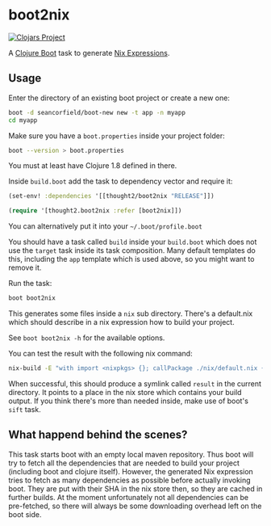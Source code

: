 # boot2nix

[![Clojars Project][1]][2]

A [Clojure Boot][3] task to generate [Nix Expressions][4].

## Usage

Enter the directory of an existing boot project or create a new one:

```bash
boot -d seancorfield/boot-new new -t app -n myapp
cd myapp
```

Make sure you have a `boot.properties` inside your project folder:

```bash
boot --version > boot.properties
```

You must at least have Clojure 1.8 defined in there.

Inside `build.boot` add the task to dependency vector and require it:

```clj
(set-env! :dependencies '[[thought2/boot2nix "RELEASE"]])

(require '[thought2.boot2nix :refer [boot2nix]])
```

You can alternatively put it into your `~/.boot/profile.boot`

You should have a task called `build` inside your `build.boot` which does not use the `target` task inside its task composition. Many default templates do this, including the `app` template which is used above, so you might want to remove it.

Run the task:

```bash
boot boot2nix
```
This generates some files inside a `nix` sub directory. There's a default.nix which should describe in a nix expression how to build your project.

See `boot boot2nix -h` for the available options.

You can test the result with the following nix command:

```bash
nix-build -E "with import <nixpkgs> {}; callPackage ./nix/default.nix {}"
```

When successful, this should produce a symlink called `result` in the current directory. It points to a place in the nix store which contains your build output. If you think there's more than needed inside, make use of boot's `sift` task.



## What happend behind the scenes?

This task starts boot with an empty local maven repository. Thus boot will try to fetch all the dependencies that are needed to build your project (including boot and clojure itself). However, the generated Nix expression tries to fetch as many dependencies as possible before actually invoking boot. They are put with their SHA in the nix store then, so they are cached in further builds.
At the moment unfortunately not all dependencies can be pre-fetched, so there will always be some downloading overhead left on the boot side.


[1]:https://clojars.org/thought2/boot2nix/latest-version.svg
[2]:https://clojars.org/thought2/boot2nix
[3]:https://github.com/boot-clj/boot
[4]:https://nixos.org/
